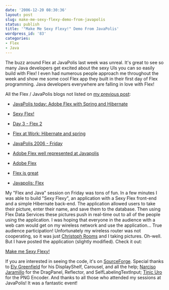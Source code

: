```yaml
---
date: '2006-12-20 08:30:36'
layout: post
slug: make-me-sexy-flexy-demo-from-javapolis
status: publish
title: '"Make Me Sexy Flexy!" Demo From JavaPolis'
wordpress_id: '83'
categories:
- Flex
- Java
---
```


The buzz around Flex at JavaPolis last week was unreal.  It's great to see so many Java developers get excited about the sexy UIs you can so easily build with Flex!  I even had numerous people approach me throughout the week and show me some cool Flex app they built in their first day of Flex programming.  Java developers everywhere are falling in love with Flex!

All the Flex / JavaPolis blogs not listed on [my previous post](http://www.jamesward.org/wordpress/2006/12/14/flex-at-javapolis-umm-thats-sexy/):




  * [JavaPolis today: Adobe Flex with Spring and Hibernate](http://www.redmonk.com/jgovernor/)

  * [Sexy Flex!](http://talisker.livejournal.com/462010.html)

  * [Day 3 - Flex 2](http://members.elysium.pl/brush/blog/?p=31)

  * [Flex at Work: Hibernate and spring](http://members.elysium.pl/brush/blog/?p=34)

  * [JavaPolis 2006 - Friday](http://chillyinside.com/blog/?p=35)

  * [Adobe Flex well represented at Javapolis](http://forums.ultrashock.com/ff.htm?http://forums.ultrashock.com/forums/showthread.php?threadid=86064)

  * [Adobe Flex](http://java.it4us.nl/site/ontheroad/2006/12/adobe_flex.html)

  * [Flex is great](http://www.jroller.com/page/armandjanssen)

  * [Javapolis: Flex](http://www.it-eye.nl/weblog/2006/12/14/javapolis-flex/)


My "Flex and Java" session on Friday was tons of fun.  In a few minutes I was able to build "Sexy Flexy", an application with a Sexy Flex front-end and a simple Hibernate back-end.  The application allowed users to take their picture, enter their name, and save them to the database.  Then using Flex Data Services these pictures push in real-time out to all of the people using the application.  I was hoping that everyone in the audience with a web cam would get on my wireless network and use the application...  True audience participation!  Unfortunately my wireless router was not cooperating, so it was just [Christoph Rooms](http://www.christophrooms.com) and I taking pictures.  Oh-well.  But I have posted the application (slightly modified).  Check it out:

[Make me Sexy Flexy!](/sexyflexy)

If you are interested in seeing the code, it's on [SourceForge](http://flexapps.cvs.sourceforge.net/flexapps/sexyflexy/).  Special thanks to [Ely Greenfield](http://www.quietlyscheming.com) for his DisplayShelf, Carousel, and all the help; [Narciso Jaramillo](http://www.rictus.com/muchado/) for the DragPanel, Reflector, and SelfLabelingTextInput; [Tinic Uro](http://www.kaourantin.net/) for the PNG Encoder.  And thanks to all those who attended my sessions at JavaPolis!  It was a fantastic event!
